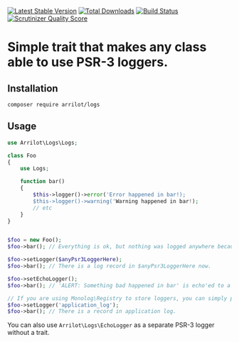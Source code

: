 [![Latest Stable Version](https://poser.pugx.org/arrilot/logs/v/stable.svg)](https://packagist.org/packages/arrilot/logs/)
[![Total Downloads](https://img.shields.io/packagist/dt/arrilot/logs.svg?style=flat)](https://packagist.org/packages/Arrilot/logs)
[![Build Status](https://img.shields.io/travis/arrilot/logs/master.svg?style=flat)](https://travis-ci.org/arrilot/logs)
[![Scrutinizer Quality Score](https://scrutinizer-ci.com/g/arrilot/logs/badges/quality-score.png?b=master)](https://scrutinizer-ci.com/g/arrilot/logs/)

# Simple trait that makes any class able to use PSR-3 loggers.

## Installation

`composer require arrilot/logs`

## Usage

```php
use Arrilot\Logs\Logs;

class Foo
{
    use Logs;

    function bar()
    {
        $this->logger()->error('Error happened in bar!);
        $this->logger()->warning('Warning happened in bar!);
        // etc
    }
}


$foo = new Foo();
$foo->bar(); // Everything is ok, but nothing was logged anywhere because no logger was set.

$foo->setLogger($anyPsr3LoggerHere);
$foo->bar(); // There is a log record in $anyPsr3LoggerHere now.

$foo->setEchoLogger();
$foo->bar(); // 'ALERT: Something bad happened in bar' is echo'ed to a screen.

// If you are using Monolog\Registry to store loggers, you can simply pass a logger name and the package will grab a logger from the Registry.
$foo->setLogger('application_log');
$foo->bar(); // There is a record in application log.
```

You can also use `Arrilot\Logs\EchoLogger` as a separate PSR-3 logger without a trait.
